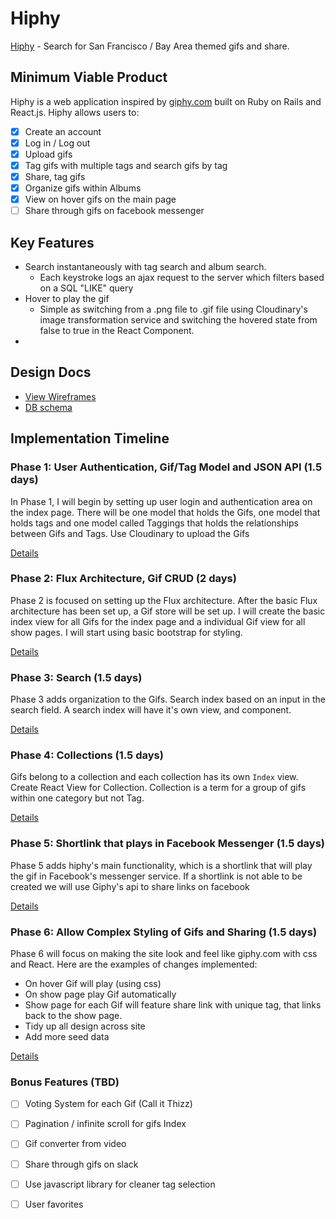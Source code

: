 # Hiphy

[Hiphy][hiphy] - Search for San Francisco / Bay Area themed gifs and share.

[hiphy]: https://hiphy-app.herokuapp.com/

## Minimum Viable Product

Hiphy is a web application inspired by [giphy.com][giphy] built on Ruby on Rails
and React.js. Hiphy allows users to:

[giphy]: http://www.giphy.com/

<!-- This is a Markdown checklist. Use it to keep track of your progress! -->

- [x] Create an account
- [x] Log in / Log out
- [x] Upload gifs
- [x] Tag gifs with multiple tags and search gifs by tag
- [x] Share, tag gifs
- [x] Organize gifs within Albums
- [x] View on hover gifs on the main page
- [ ] Share through gifs on facebook messenger

## Key Features

- Search instantaneously with tag search and album search.
  - Each keystroke logs an ajax request to the server which filters based on a
    SQL "LIKE" query
- Hover to play the gif
  - Simple as switching from a .png file to .gif file using Cloudinary's image
    transformation service and switching the hovered state from false to true in
    the React Component.
-



## Design Docs
* [View Wireframes][view]
* [DB schema][schema]

[view]: ./docs/views.md
[schema]: ./docs/schema.md

## Implementation Timeline

### Phase 1: User Authentication, Gif/Tag Model and JSON API (1.5 days)

In Phase 1, I will begin by setting up user login and authentication area on the
index page. There will be one model that holds the Gifs, one model that holds
tags and one model called Taggings that holds the relationships between Gifs
and Tags. Use Cloudinary to upload the Gifs

[Details][phase-one]

### Phase 2: Flux Architecture, Gif CRUD (2 days)

Phase 2 is focused on setting up the Flux architecture. After the basic Flux
architecture has been set up, a Gif store will be set up. I will create the
basic index view for all Gifs for the index page and a individual Gif view
for all show pages. I will start using basic bootstrap for styling.

[Details][phase-two]

### Phase 3: Search (1.5 days)

Phase 3 adds organization to the Gifs. Search index based on an input in the
search field. A search index will have it's own view, and component.

[Details][phase-three]

### Phase 4: Collections (1.5 days)

Gifs belong to a collection and each collection has its own
`Index` view. Create React View for Collection. Collection
is a term for a group of gifs within one category but not Tag.

[Details][phase-four]

### Phase 5: Shortlink that plays in Facebook Messenger (1.5 days)

Phase 5 adds hiphy's main functionality, which is a shortlink that will play the
gif in Facebook's messenger service. If a shortlink is not able to be created
we will use Giphy's api to share links on facebook

[Details][phase-five]

### Phase 6:  Allow Complex Styling of Gifs and Sharing (1.5 days)

Phase 6 will focus on making the site look and feel like giphy.com with css and
React. Here are the examples of changes implemented:
- On hover Gif will play (using css)
- On show page play Gif automatically
- Show page for each Gif will feature share link with unique tag, that links
back to the show page.
- Tidy up all design across site
- Add more seed data

[Details][phase-six]

### Bonus Features (TBD)
- [ ] Voting System for each Gif (Call it Thizz)
- [ ] Pagination / infinite scroll for gifs Index
- [ ] Gif converter from video
- [ ] Share through gifs on slack
- [ ] Use javascript library for cleaner tag selection
- [ ] User favorites


[phase-one]: ./docs/phases/phase1.md
[phase-two]: ./docs/phases/phase2.md
[phase-three]: ./docs/phases/phase3.md
[phase-four]: ./docs/phases/phase5.md
[phase-five]: ./docs/phases/phase5.md
[phase-six]: ./docs/phases/phase6.md
